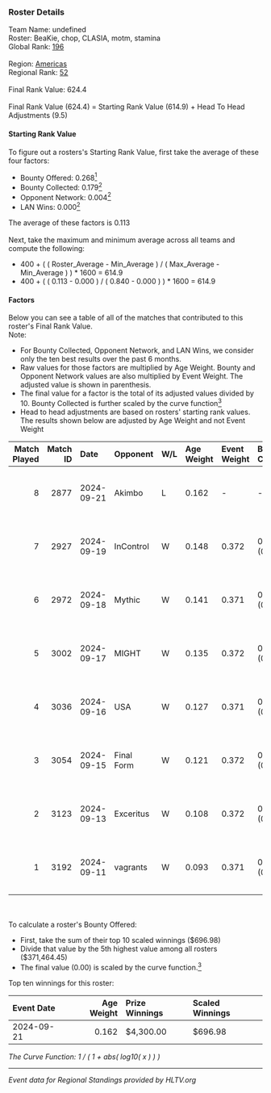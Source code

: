 ### Roster Details<br />
Team Name: undefined<br />
Roster: BeaKie, chop, CLASIA, motm, stamina<br />
Global Rank: [196](../../standings_global_2025_02_24.md)<br />
<br />
Region: [Americas]( ../../standings_americas_2025_02_24.md)<br />
Regional Rank: [52]( ../../standings_americas_2025_02_24.md)<br />
<br />
Final Rank Value:  624.4<br />
<br />
Final Rank Value (624.4) = Starting Rank Value (614.9) + Head To Head Adjustments (9.5)<br />

#### Starting Rank Value<br />
To figure out a rosters's Starting Rank Value, first take the average of these four factors:<br />
- Bounty Offered: 0.268[<sup>1</sup>](#table2)
- Bounty Collected: 0.179[<sup>2</sup>](#table1)
- Opponent Network: 0.004[<sup>2</sup>](#table1)
- LAN Wins: 0.000[<sup>2</sup>](#table1)

The average of these factors is 0.113<br />
<br />
Next, take the maximum and minimum average across all teams and compute the following:<br />
- 400 + ( ( Roster_Average - Min_Average ) / ( Max_Average - Min_Average ) ) * 1600 = 614.9
- 400 + ( ( 0.113 - 0.000 ) / ( 0.840 - 0.000 ) ) * 1600 = 614.9


#### Factors<br />
Below you can see a table of all of the matches that contributed to this roster's Final Rank Value.<br />
Note:<br />

- For Bounty Collected, Opponent Network, and LAN Wins, we consider only the ten best results over the past 6 months.
- Raw values for those factors are multiplied by Age Weight. Bounty and Opponent Network values are also multiplied by Event Weight. The adjusted value is shown in parenthesis.
- The final value for a factor is the total of its adjusted values divided by 10. Bounty Collected is further scaled by the curve function[<sup>3</sup>](#curveFunction)
- Head to head adjustments are based on rosters' starting rank values. The results shown below are adjusted by Age Weight and not Event Weight
<span id="table1"></span><br />


| Match Played | Match ID | Date       | Opponent   | W/L | Age Weight | Event Weight | Bounty Collected | Opponent Network | LAN Wins  | H2H Adj. | Roster                              |
| -: | -: | :- | :- | :- | :- | :- | :- | :- | :- | -: | :- |
|            8 |     2877 | 2024-09-21 | Akimbo     | L   | 0.162      | -            | -                | -                | -         |    -2.49 | BeaKie, chop, CLASIA, motm, stamina |
|            7 |     2927 | 2024-09-19 | InControl  | W   | 0.148      | 0.372        | 0.002 (0.000)    | 0.080 (0.004)    | 0 (0.000) |     2.29 | BeaKie, chop, CLASIA, motm, stamina |
|            6 |     2972 | 2024-09-18 | Mythic     | W   | 0.141      | 0.371        | 0.000 (0.000)    | 0.037 (0.002)    | 0 (0.000) |     1.43 | BeaKie, chop, CLASIA, motm, stamina |
|            5 |     3002 | 2024-09-17 | MIGHT      | W   | 0.135      | 0.372        | 0.002 (0.000)    | 0.293 (0.015)    | 0 (0.000) |     2.75 | BeaKie, chop, CLASIA, motm, stamina |
|            4 |     3036 | 2024-09-16 | USA        | W   | 0.127      | 0.371        | 0.000 (0.000)    | 0.006 (0.000)    | 0 (0.000) |     0.91 | BeaKie, chop, CLASIA, motm, stamina |
|            3 |     3054 | 2024-09-15 | Final Form | W   | 0.121      | 0.372        | 0.001 (0.000)    | 0.027 (0.001)    | 0 (0.000) |     1.36 | BeaKie, chop, CLASIA, motm, stamina |
|            2 |     3123 | 2024-09-13 | Exceritus  | W   | 0.108      | 0.372        | 0.000 (0.000)    | 0.178 (0.007)    | 0 (0.000) |     1.65 | BeaKie, chop, CLASIA, motm, stamina |
|            1 |     3192 | 2024-09-11 | vagrants   | W   | 0.093      | 0.371        | 0.001 (0.000)    | 0.194 (0.007)    | 0 (0.000) |     1.60 | BeaKie, chop, CLASIA, motm, stamina |

<br />
<span id="table2"></span><br />
To calculate a roster's Bounty Offered:<br />

- First, take the sum of their top 10 scaled winnings ($696.98)
- Divide that value by the 5th highest value among all rosters ($371,464.45)
- The final value (0.00) is scaled by the curve function.[<sup>3</sup>](#curveFunction)

Top ten winnings for this roster:<br />

| Event Date | Age Weight | Prize Winnings | Scaled Winnings |
| :- | -: | :- | :- |
| 2024-09-21 |      0.162 | $4,300.00      | $696.98         |


<span id="curveFunction"></span>_The Curve Function: 1 / ( 1 + abs( log10( x ) ) )_<br />

---
_Event data for Regional Standings provided by HLTV.org_<br />
